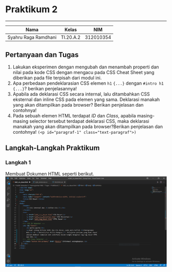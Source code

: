 # **Praktikum 2**
  ---------------
|Nama			|Kelas		|NIM		|
|-----			|-----		|-----		|
|Syahru	Raga Ramdhani	|TI.20.A.2	|312010354	|

## **Pertanyaan dan Tugas**
1. Lakukan eksperimen dengan mengubah dan menambah properti dan nilai pada kode CSS dengan mengacu pada CSS Cheat Sheet yang diberikan pada file terpisah dari modul ini.
2. Apa perbedaan pendeklarasian CSS elemen `h1` `{...}` dengan `#intro h1 {...}`? berikan penjelasannya!
3. Apabila ada deklarasi CSS secara internal, lalu ditambahkan CSS eksternal dan inline CSS pada elemen yang sama. Deklarasi manakah yang akan ditampilkan pada browser? Berikan penjelasan dan contohnya!
4. Pada sebuah elemen HTML terdapat _ID_ dan _Class_, apabila masing-masing selector tersebut terdapat deklarasi CSS, maka deklarasi manakah yang akan ditampilkan pada browser?Berikan penjelasan dan contohnya! `(<p id="paragraf-1" class="text-paragraf">)`

## **Langkah-Langkah Praktikum**
### Langkah 1
Membuat Dokumen HTML seperti berikut.
![Img](/Img/Capture1.PNG)
